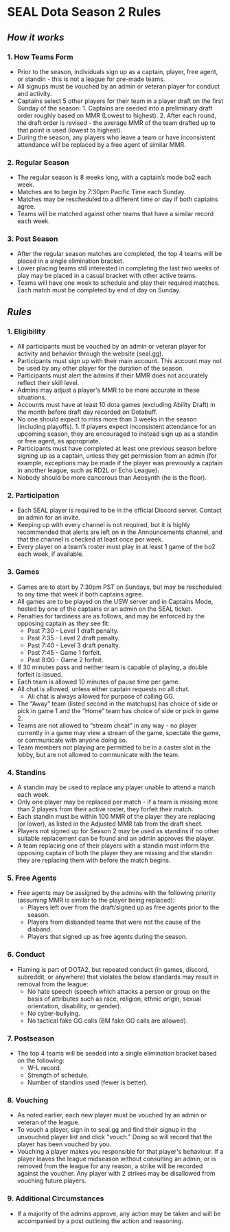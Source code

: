 # SEAL Dota Season 2 Rules

## *How it works*

### 1. How Teams Form

* Prior to the season, individuals sign up as a captain, player, free agent, or standin - this is not a league for pre-made teams.
* All signups must be vouched by an admin or veteran player for conduct and activity.
* Captains select 5 other players for their team in a player draft on the first Sunday of the season:
		1. Captains are seeded into a preliminary draft order roughly based on MMR (Lowest to highest).
		2. After each round, the draft order is revised - the average MMR of the team drafted up to that point is used (lowest to highest).
* During the season, any players who leave a team or have inconsistent attendance will be replaced by a free agent of similar MMR.
### 2. Regular Season

* The regular season is 8 weeks long, with a captain’s mode bo2 each week.
* Matches are to begin by 7:30pm Pacific Time each Sunday.
* Matches may be rescheduled to a different time or day if both captains agree.
* Teams will be matched against other teams that have a similar record each week.

### 3. Post Season

* After the regular season matches are completed, the top 4 teams will be placed in a single elimination bracket.
* Lower placing teams still interested in completing the last two weeks of play may be placed in a casual bracket with other active teams.
* Teams will have one week to schedule and play their required matches. Each match must be completed by end of day on Sunday.


## *Rules*

### 1. Eligibility

* All participants must be vouched by an admin or veteran player for activity and behavior through the website (seal.gg).
* Participants must sign up with their main account. This account may not be used by any other player for the duration of the season.
* Participants must alert the admins if their MMR does not accurately reflect their skill level.
* Admins may adjust a player's MMR to be more accurate in these situations.
* Accounts must have at least 10 dota games (excluding Ability Draft) in the month before draft day recorded on Dotabuff.
* No one should expect to miss more than 3 weeks in the season (including playoffs).
		1. If players expect inconsistent attendance for an upcoming season, they are encouraged to instead sign up as a standin or free agent, as appropriate.
* Participants must have completed at least one previous season before signing up as a captain, unless they get permission from an admin (for example, exceptions may be made if the player was previously a captain in another league, such as RD2L or Echo League).
* Nobody should be more cancerous than Aeosynth (he is the floor).

### 2. Participation

* Each SEAL player is required to be in the official Discord server. Contact an admin for an invite.
* Keeping up with every channel is not required, but it is highly recommended that alerts are left on in the Announcements channel, and that the channel is checked at least once per week.
* Every player on a team’s roster must play in at least 1 game of the bo2 each week, if available.

### 3. Games

* Games are to start by 7:30pm PST on Sundays, but may be rescheduled to any time that week if both captains agree.
* All games are to be played on the USW server and in Captains Mode, hosted by one of the captains or an admin on the SEAL ticket.
* Penalties for tardiness are as follows, and may be enforced by the opposing captain as they see fit:
	* Past 7:30 - Level 1 draft penalty.
	* Past 7:35 - Level 2 draft penalty.
	* Past 7:40 - Level 3 draft penalty.
	* Past 7:45 - Game 1 forfeit. 
	* Past 8:00 - Game 2 forfeit.
* If 30 minutes pass and neither team is capable of playing, a double forfeit is issued.
* Each team is allowed 10 minutes of pause time per game.
* All chat is allowed, unless either captain requests no all chat.
	* All chat is always allowed for purpose of calling GG.
* The “Away” team (listed second in the matchups) has choice of side or pick in game 1 and the “Home” team has choice of side or pick in game 2.
* Teams are not allowed to “stream cheat” in any way - no player currently in a game may view a stream of the game, spectate the game, or communicate with anyone doing so.
* Team members not playing are permitted to be in a caster slot in the lobby, but are not allowed to communicate with the team.

### 4. Standins

* A standin may be used to replace any player unable to attend a match each week.
* Only one player may be replaced per match - if a team is missing more than 2 players from their active roster, they forfeit their match. 
* Each standin must be within 100 MMR of the player they are replacing (or lower), as listed in the Adjusted MMR tab from the draft sheet.
* Players not signed up for Season 2 may be used as standins if no other suitable replacement can be found and an admin approves the player.
* A team replacing one of their players with a standin must inform the opposing captain of both the player they are missing and the standin they are replacing them with before the match begins.

### 5. Free Agents

* Free agents may be assigned by the admins with the following priority (assuming MMR is similar to the player being replaced):
	* Players left over from the draft/signed up as free agents prior to the season.
	* Players from disbanded teams that were not the cause of the disband.
	* Players that signed up as free agents during the season.

### 6. Conduct

* Flaming is part of DOTA2, but repeated conduct (in games, discord, subreddit, or anywhere) that violates the below standards may result in removal from the league:
	* No hate speech (speech which attacks a person or group on the basis of attributes such as race, religion, ethnic origin, sexual orientation, disability, or gender).
	* No cyber-bullying.
	* No tactical fake GG calls (BM fake GG calls are allowed).

### 7. Postseason

* The top 4 teams will be seeded into a single elimination bracket based on the following:
	* W-L record.
	* Strength of schedule.
	* Number of standins used (fewer is better).

### 8. Vouching

* As noted earlier, each new player must be vouched by an admin or veteran of the league.
* To vouch a player, sign in to seal.gg and find their signup in the unvouched player list and click "vouch." Doing so will record that the player has been vouched by you.
* Vouching a player makes you responsible for that player's behaviour. If a player leaves the league midseason without consulting an admin, or is removed from the league for any reason, a strike will be recorded against the voucher. Any player with 2 strikes may be disallowed from vouching future players.

### 9. Additional Circumstances

* If a majority of the admins approve, any action may be taken and will be accompanied by a post outlining the action and reasoning.
